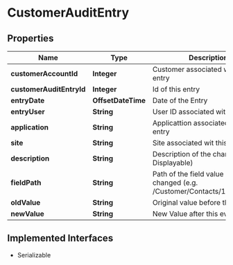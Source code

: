 

# CustomerAuditEntry


## Properties

| Name | Type | Description | Notes |
|------------ | ------------- | ------------- | -------------|
|**customerAccountId** | **Integer** | Customer associated with this entry |  [optional] |
|**customerAuditEntryId** | **Integer** | Id of this entry |  [optional] |
|**entryDate** | **OffsetDateTime** | Date of the Entry |  [optional] |
|**entryUser** | **String** | User ID associated with this Entry |  [optional] |
|**application** | **String** | Applicattion associated with this entry |  [optional] |
|**site** | **String** | Site associated wit this entry |  [optional] |
|**description** | **String** | Description of the change (UI Displayable) |  [optional] |
|**fieldPath** | **String** | Path of the field value being changed (e.g. /Customer/Contacts/1/FirstName) |  [optional] |
|**oldValue** | **String** | Original value before this event |  [optional] |
|**newValue** | **String** | New Value after this event |  [optional] |


## Implemented Interfaces

* Serializable


